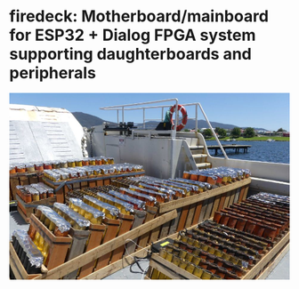 # firedeck: Motherboard/mainboard for ESP32 + Dialog FPGA system supporting daughterboards and peripherals
![Repo logo](/images/firedeck.jpg)

